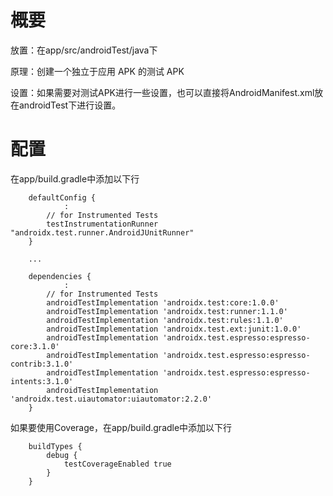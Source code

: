 # 概要

放置：在app/src/androidTest/java下

原理：创建一个独立于应用 APK 的测试 APK

设置：如果需要对测试APK进行一些设置，也可以直接将AndroidManifest.xml放在androidTest下进行设置。

# 配置

在app/build.gradle中添加以下行

```
    defaultConfig {
            :
        // for Instrumented Tests
        testInstrumentationRunner "androidx.test.runner.AndroidJUnitRunner"
    }

	...
	
    dependencies {
            :
        // for Instrumented Tests
        androidTestImplementation 'androidx.test:core:1.0.0'
        androidTestImplementation 'androidx.test:runner:1.1.0'
        androidTestImplementation 'androidx.test:rules:1.1.0'
        androidTestImplementation 'androidx.test.ext:junit:1.0.0'
        androidTestImplementation 'androidx.test.espresso:espresso-core:3.1.0'
        androidTestImplementation 'androidx.test.espresso:espresso-contrib:3.1.0'
        androidTestImplementation 'androidx.test.espresso:espresso-intents:3.1.0'
        androidTestImplementation 'androidx.test.uiautomator:uiautomator:2.2.0'
    }
```

如果要使用Coverage，在app/build.gradle中添加以下行

```
    buildTypes {
        debug {
            testCoverageEnabled true
        }
    }
```

